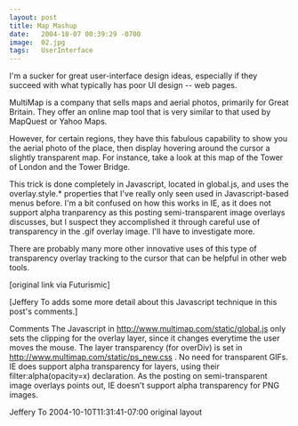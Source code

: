 ```yaml
---
layout: post
title: Map Mashup
date:   2004-10-07 00:39:29 -0700
image:  02.jpg
tags:   UserInterface
---
```



I'm a sucker for great user-interface design ideas, especially if they succeed with what typically has poor UI design -- web pages.

MultiMap is a company that sells maps and aerial photos, primarily for Great Britain. They offer an online map tool that is very similar to that used by MapQuest or Yahoo Maps.

However, for certain regions, they have this fabulous capability to show you the aerial photo of the place, then display hovering around the cursor a slightly transparent map. For instance, take a look at this map of the Tower of London and the Tower Bridge.

This trick is done completely in Javascript, located in global.js, and uses the overlay.style.* properties that I've really only seen used in Javascript-based menus before. I'm a bit confused on how this works in IE, as it does not support alpha tranparency as this posting semi-transparent image overlays discusses, but I suspect they accomplished it through careful use of transparency in the .gif overlay image. I'll have to investigate more.

There are probably many more other innovative uses of this type of transparency overlay tracking to the cursor that can be helpful in other web tools.

[original link via Futurismic]

[Jeffery To adds some more detail about this Javascript technique in this post's comments.]

Comments
The Javascript in http://www.multimap.com/static/global.js only sets the clipping for the overlay layer, since it changes everytime the user moves the mouse. The layer transparency (for overDiv) is set in http://www.multimap.com/static/ps_new.css . No need for transparent GIFs. IE does support alpha transparency for layers, using their filter:alpha(opacity=x) declaration. As the posting on semi-transparent image overlays points out, IE doesn't support alpha transparency for PNG images.

Jeffery To 2004-10-10T11:31:41-07:00
original layout
